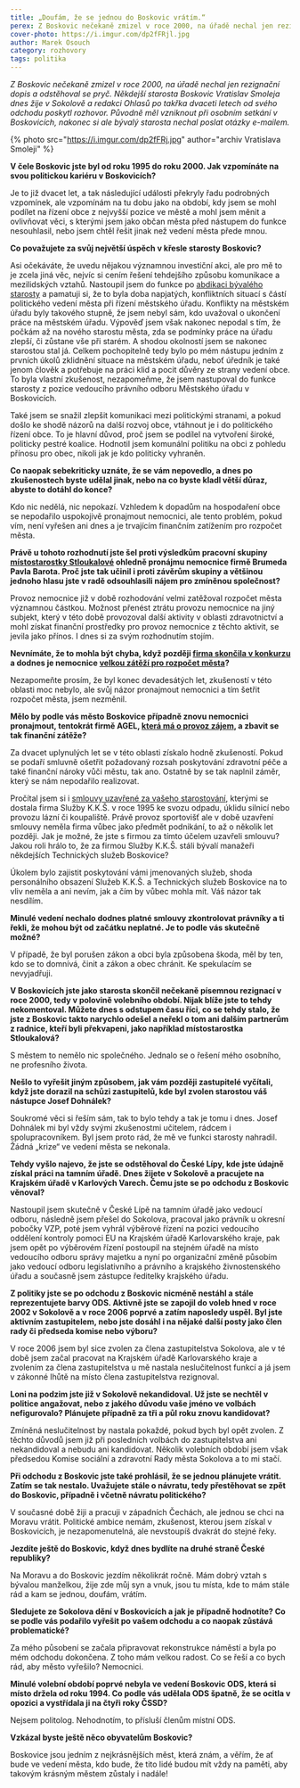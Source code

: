 ```yaml
---
title: „Doufám, že se jednou do Boskovic vrátím.“
perex: Z Boskovic nečekaně zmizel v roce 2000, na úřadě nechal jen rezignační dopis a odstěhoval se pryč. Někdejší starosta Boskovic Vratislav Smoleja dnes žije v Sokolově a redakci Ohlasů po takřka dvaceti letech od svého odchodu poskytl rozhovor.
cover-photo: https://i.imgur.com/dp2fFRjl.jpg
author: Marek Osouch
category: rozhovory
tags: politika
---
```


*Z Boskovic nečekaně zmizel v roce 2000, na úřadě nechal jen rezignační dopis a odstěhoval se pryč. Někdejší starosta Boskovic Vratislav Smoleja dnes žije v Sokolově a redakci Ohlasů po takřka dvaceti letech od svého odchodu poskytl rozhovor. Původně měl vzniknout při osobním setkání v Boskovicích, nakonec si ale bývalý starosta nechal poslat otázky e-mailem.*

{% photo src="https://i.imgur.com/dp2fFRj.jpg" author="archiv Vratislava Smoleji" %}

**V čele Boskovic jste byl od roku 1995 do roku 2000. Jak vzpomínáte na svou politickou kariéru v Boskovicích?**

Je to již dvacet let, a tak následující události překryly řadu podrobných vzpomínek, ale vzpomínám na tu dobu jako na období, kdy jsem se mohl podílet na řízení obce z nejvyšší pozice ve městě a mohl jsem měnit a ovlivňovat věci, s kterými jsem jako občan města před nástupem do funkce nesouhlasil, nebo jsem chtěl řešit jinak než vedení města přede mnou.

**Co považujete za svůj největší úspěch v křesle starosty Boskovic?**

Asi očekáváte, že uvedu nějakou významnou investiční akci, ale pro mě to je zcela jiná věc, nejvíc si cením řešení tehdejšího způsobu komunikace a mezilidských vztahů. Nastoupil jsem do funkce po [abdikaci bývalého starosty](https://ohlasy.info/clanky/2019/05/frantisek-slama.html) a pamatuji si, že to byla doba napjatých, konfliktních situací s částí politického vedení města při řízení městského úřadu. Konflikty na městském úřadu byly takového stupně, že jsem nebyl sám, kdo uvažoval o ukončení práce na městském úřadu. Výpověď jsem však nakonec nepodal s tím, že počkám až na nového starostu města, zda se podmínky práce na úřadu zlepší, či zůstane vše při starém. A shodou okolností jsem se nakonec starostou stal já. Celkem pochopitelně tedy bylo po mém nástupu jedním z prvních úkolů zklidnění situace na městském úřadu, neboť úředník je také jenom člověk a potřebuje na práci klid a pocit důvěry ze strany vedení obce. To byla vlastní zkušenost, nezapomeňme, že jsem nastupoval do funkce starosty z pozice vedoucího právního odboru Městského úřadu v Boskovicích.

Také jsem se snažil zlepšit komunikaci mezi politickými stranami, a pokud došlo ke shodě názorů na další rozvoj obce, vtáhnout je i do politického řízení obce. To je hlavní důvod, proč jsem se podílel na vytvoření široké, politicky pestré koalice. Hodnotil jsem komunální politiku na obci z pohledu přínosu pro obec, nikoli jak je kdo politicky vyhraněn.

**Co naopak sebekriticky uznáte, že se vám nepovedlo, a dnes po zkušenostech byste udělal jinak, nebo na co byste kladl větší důraz, abyste to dotáhl do konce?**

Kdo nic nedělá, nic nepokazí. Vzhledem k dopadům na hospodaření obce se nepodařilo uspokojivě pronajmout nemocnici, ale tento problém, pokud vím, není vyřešen ani dnes a je trvajícím finančním zatížením pro rozpočet města.

**Právě u tohoto rozhodnutí jste šel proti výsledkům pracovní skupiny [místostarostky Stloukalové](https://ohlasy.info/clanky/2019/04/jarmila-stloukalova.html) ohledně pronájmu nemocnice firmě Brumeda Pavla Barota. Proč jste tak učinil i proti závěrům skupiny a většinou jednoho hlasu jste v radě odsouhlasili nájem pro zmíněnou společnost?**

Provoz nemocnice již v době rozhodování velmi zatěžoval rozpočet města významnou částkou. Možnost přenést ztrátu provozu nemocnice na jiný subjekt, který v této době provozoval další aktivity v oblasti zdravotnictví a mohl získat finanční prostředky pro provoz nemocnice z těchto aktivit, se jevila jako přínos. I dnes si za svým rozhodnutím stojím.

**Nevnímáte, že to mohla být chyba, když později [firma skončila v konkurzu](https://ohlasy.info/clanky/2018/05/vznik-nemocnice.html) a dodnes je nemocnice [velkou zátěží pro rozpočet města](https://ohlasy.info/clanky/2016/03/hospodareni-nemocnice.html)?**

Nezapomeňte prosím, že byl konec devadesátých let, zkušeností v této oblasti moc nebylo, ale svůj názor pronajmout nemocnici a tím šetřit rozpočet města, jsem nezměnil.

**Mělo by podle vás město Boskovice případně znovu nemocnici pronajmout, tentokrát firmě AGEL, [která má o provoz zájem](https://ohlasy.info/clanky/2017/12/nemocnice-agel.html), a zbavit se tak finanční zátěže?**

Za dvacet uplynulých let se v této oblasti získalo hodně zkušeností. Pokud se podaří smluvně ošetřit požadovaný rozsah poskytování zdravotní péče a také finanční nároky vůči městu, tak ano. Ostatně by se tak naplnil záměr, který se nám nepodařilo realizovat.

Pročítal jsem si i [smlouvy uzavřené za vašeho starostování](https://ohlasy.info/clanky/2018/12/smlouvy-odpad.html), kterými se dostala firma Služby K.K.Š. v roce 1995 ke svozu odpadu, úklidu silnicí nebo provozu lázní či koupaliště. Právě provoz sportovišť ale v době uzavření smlouvy neměla firma vůbec jako předmět podnikání, to až o několik let později. Jak je možné, že jste s firmou za tímto účelem uzavřeli smlouvu? Jakou roli hrálo to, že za firmou Služby K.K.Š. stáli bývalí manažeři někdejších Technických služeb Boskovice?

Úkolem bylo zajistit poskytování vámi jmenovaných služeb, shoda personálního obsazení Služeb K.K.Š. a Technických služeb Boskovice na to vliv neměla a ani nevím, jak a čím by vůbec mohla mít. Váš názor tak nesdílím. 

**Minulé vedení nechalo dodnes platné smlouvy zkontrolovat právníky a ti řekli, že mohou být od začátku neplatné. Je to podle vás skutečně možné?**

V případě, že byl porušen zákon a obci byla způsobena škoda, měl by ten, kdo se to domnívá, činit a zákon a obec chránit. Ke spekulacím se nevyjadřuji.

**V Boskovicích jste jako starosta skončil nečekaně písemnou rezignací v roce 2000, tedy v polovině volebního období. Nijak blíže jste to tehdy nekomentoval. Můžete dnes s odstupem času říci, co se tehdy stalo, že jste z Boskovic takto narychlo odešel a neřekl o tom ani dalším partnerům z radnice, kteří byli překvapeni, jako například místostarostka Stloukalová?**

S městem to nemělo nic společného. Jednalo se o řešení mého osobního, ne profesního života.

**Nešlo to vyřešit jiným způsobem, jak vám později zastupitelé vyčítali, když jste dorazil na schůzi zastupitelů, kde byl zvolen starostou váš nástupce Josef Dohnálek?**

Soukromé věci si řeším sám, tak to bylo tehdy a tak je tomu i dnes. Josef Dohnálek mi byl vždy svými zkušenostmi učitelem, rádcem i spolupracovníkem. Byl jsem proto rád, že mě ve funkci starosty nahradil. Žádná „krize“ ve vedení města se nekonala.

**Tehdy vyšlo najevo, že jste se odstěhoval do České Lípy, kde jste údajně získal práci na tamním úřadě. Dnes žijete v Sokolově a pracujete na Krajském úřadě v Karlových Varech. Čemu jste se po odchodu z Boskovic věnoval?**

Nastoupil jsem skutečně v České Lípě na tamním úřadě jako vedoucí odboru, následně jsem přešel do Sokolova, pracoval jako právník u okresní pobočky VZP, poté jsem vyhrál výběrové řízení na pozici vedoucího oddělení kontroly pomoci EU na Krajském úřadě Karlovarského kraje, pak jsem opět po výběrovém řízení postoupil na stejném úřadě na místo vedoucího odboru správy majetku a nyní po organizační změně působím jako vedoucí odboru legislativního a právního a krajského živnostenského úřadu a současně jsem zástupce ředitelky krajského úřadu.

**Z politiky jste se po odchodu z Boskovic nicméně nestáhl a stále reprezentujete barvy ODS. Aktivně jste se zapojil do voleb hned v roce 2002 v Sokolově a v roce 2006 poprvé a zatím naposledy uspěl. Byl jste aktivním zastupitelem, nebo jste dosáhl i na nějaké další posty jako člen rady či předseda komise nebo výboru?**

V roce 2006 jsem byl sice zvolen za člena zastupitelstva Sokolova, ale v té době jsem začal pracovat na Krajském úřadě Karlovarského kraje a zvolením za člena zastupitelstva u mě nastala neslučitelnost funkcí a já jsem v zákonné lhůtě na místo člena zastupitelstva rezignoval.

**Loni na podzim jste již v Sokolově nekandidoval. Už jste se nechtěl v politice angažovat, nebo z jakého důvodu vaše jméno ve volbách nefigurovalo? Plánujete případně za tři a půl roku znovu kandidovat?**

Zmíněná neslučitelnost by nastala pokaždé, pokud bych byl opět zvolen. Z těchto důvodů jsem již při posledních volbách do zastupitelstva ani nekandidoval a nebudu ani kandidovat. Několik volebních období jsem však předsedou Komise sociální a zdravotní Rady města Sokolova a to mi stačí.

**Při odchodu z Boskovic jste také prohlásil, že se jednou plánujete vrátit. Zatím se tak nestalo. Uvažujete stále o návratu, tedy přestěhovat se zpět do Boskovic, případně i včetně návratu politického?**

V současné době žiji a pracuji v západních Čechách, ale jednou se chci na Moravu vrátit. Politické ambice nemám, zkušenost, kterou jsem získal v Boskovicích, je nezapomenutelná, ale nevstoupíš dvakrát do stejné řeky.

**Jezdíte ještě do Boskovic, když dnes bydlíte na druhé straně České republiky?**

Na Moravu a do Boskovic jezdím několikrát ročně. Mám dobrý vztah s bývalou manželkou, žije zde můj syn a vnuk, jsou tu místa, kde to mám stále rád a kam se jednou, doufám, vrátím.

**Sledujete ze Sokolova dění v Boskovicích a jak je případně hodnotíte? Co se podle vás podařilo vyřešit po vašem odchodu a co naopak zůstává problematické?**

Za mého působení se začala připravovat rekonstrukce náměstí a byla po mém odchodu dokončena. Z toho mám velkou radost. Co se řeší a co bych rád, aby město vyřešilo? Nemocnici.

**Minulé volební období poprvé nebyla ve vedení Boskovic ODS, která si místo držela od roku 1994. Co podle vás udělala ODS špatně, že se ocitla v opozici a vystřídala ji na čtyři roky ČSSD?**

Nejsem politolog. Nehodnotím, to přísluší členům místní ODS.

**Vzkázal byste ještě něco obyvatelům Boskovic?**

Boskovice jsou jedním z nejkrásnějších měst, která znám, a věřím, že ať bude ve vedení města, kdo bude, že tito lidé budou mít vždy na paměti, aby takovým krásným městem zůstaly i nadále!